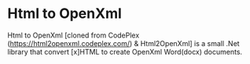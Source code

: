 # Html to OpenXml
Html to OpenXml [cloned from CodePlex (https://html2openxml.codeplex.com/) & Html2OpenXml] is a small .Net library that convert [x]HTML to create OpenXml Word(docx) documents.
